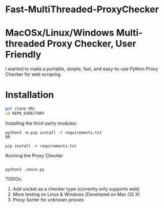 # Fast-MultiThreaded-ProxyChecker

MacOSx/Linux/Windows Multi-threaded Proxy Checker, User Friendly
=============

I wanted to make a portable, simple, fast, and easy-to-use Python Proxy Checker for web scraping.

# Installation
```bash
git clone URL
cd REPO_DIRECTORY
```

Installing the third-party modules:
```
python3 -m pip install -r requirements.txt
OR

pip install -r requirements.txt
```

Running the Proxy Checker
```

python3 ./main.py

```

TODOs:
1. Add socket as a checker type (currently only supports web)
2. More testing on Linux & Windows (Developed on Mac OS X)
3. Proxy Sorter for unknown proxies


